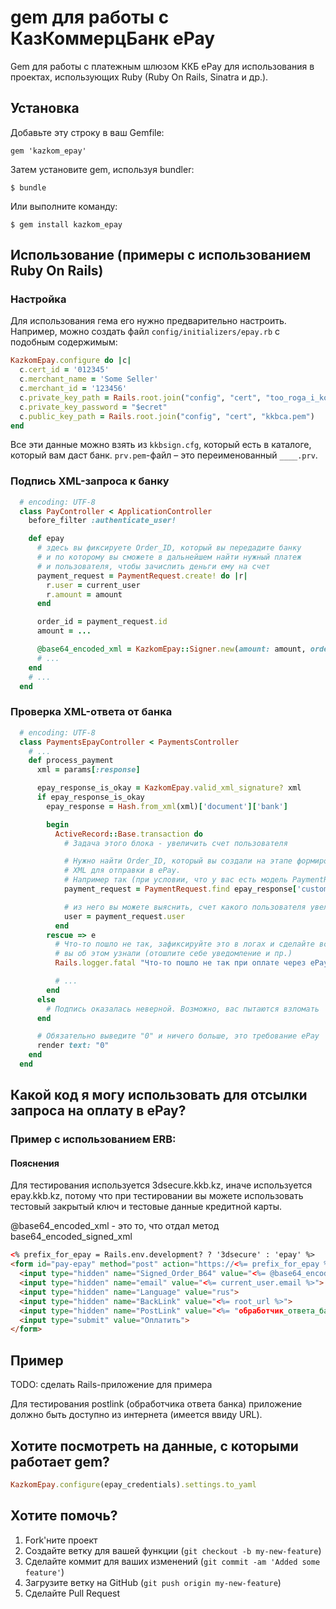 # gem для работы с КазКоммерцБанк ePay

Gem для работы с платежным шлюзом ККБ ePay для использования в проектах, использующих Ruby (Ruby On Rails, Sinatra и др.).

## Установка

Добавьте эту строку в ваш Gemfile:

    gem 'kazkom_epay'

Затем установите gem, используя bundler:

    $ bundle

Или выполните команду:

    $ gem install kazkom_epay

## Использование (примеры с использованием Ruby On Rails)

### Настройка

Для использования гема его нужно предварительно настроить. Например, можно создать файл
`config/initializers/epay.rb` с подобным содержимым:

```ruby
KazkomEpay.configure do |c|
  c.cert_id = '012345'
  c.merchant_name = 'Some Seller'
  c.merchant_id = '123456'
  c.private_key_path = Rails.root.join("config", "cert", "too_roga_i_kopyta_prv.pem")
  c.private_key_password = "$ecret"
  c.public_key_path = Rails.root.join("config", "cert", "kkbca.pem")
end
```

Все эти данные можно взять из `kkbsign.cfg`, который есть в каталоге, который вам даст банк. `prv.pem`-файл – это переименованный `____.prv`.

### Подпись XML-запроса к банку

```ruby
  # encoding: UTF-8
  class PayController < ApplicationController
    before_filter :authenticate_user!

    def epay
      # здесь вы фиксируете Order_ID, который вы передадите банку
      # и по которому вы сможете в дальнейшем найти нужный платеж
      # и пользователя, чтобы зачислить деньги ему на счет
      payment_request = PaymentRequest.create! do |r|
        r.user = current_user
        r.amount = amount
      end

      order_id = payment_request.id
      amount = ...

      @base64_encoded_xml = KazkomEpay::Signer.new(amount: amount, order_id: order_id).base64_encoded_signed_xml
      # ...
    end
    # ...
  end
```

### Проверка XML-ответа от банка

```ruby
  # encoding: UTF-8
  class PaymentsEpayController < PaymentsController
    # ...
    def process_payment
      xml = params[:response]

      epay_response_is_okay = KazkomEpay.valid_xml_signature? xml
      if epay_response_is_okay
        epay_response = Hash.from_xml(xml)['document']['bank']

        begin
          ActiveRecord::Base.transaction do
            # Задача этого блока - увеличить счет пользователя

            # Нужно найти Order_ID, который вы создали на этапе формировани
            # XML для отправки в ePay.
            # Например так (при условии, что у вас есть модель PaymentRequest):
            payment_request = PaymentRequest.find epay_response['customer']['merchant']['order']['order_id']

            # из него вы можете выяснить, счет какого пользователя увеличить:
            user = payment_request.user
          end
        rescue => e
          # Что-то пошло не так, зафиксируйте это в логах и сделайте все, чтобы
          # вы об этом узнали (отошлите себе уведомление и пр.)
          Rails.logger.fatal "Что-то пошло не так при оплате через ePay. Данные: " + params.to_json

          # ...
        end
      else
        # Подпись оказалась неверной. Возможно, вас пытаются взломать
      end

      # Обязательно выведите "0" и ничего больше, это требование ePay
      render text: "0"
    end
  end
```

## Какой код я могу использовать для отсылки запроса на оплату в ePay?

### Пример с использованием ERB:

#### Пояснения

Для тестирования используется 3dsecure.kkb.kz, иначе используется epay.kkb.kz, потому что при тестировании вы можете использовать тестовый закрытый ключ и тестовые данные кредитной карты.

@base64_encoded_xml - это то, что отдал метод base64_encoded_signed_xml

```html
<% prefix_for_epay = Rails.env.development? ? '3dsecure' : 'epay' %>
<form id="pay-epay" method="post" action="https://<%= prefix_for_epay %>.kkb.kz/jsp/process/logon.jsp" target="_blank">
  <input type="hidden" name="Signed_Order_B64" value="<%= @base64_encoded_xml %>">
  <input type="hidden" name="email" value="<%= current_user.email %>">
  <input type="hidden" name="Language" value="rus">
  <input type="hidden" name="BackLink" value="<%= root_url %>">
  <input type="hidden" name="PostLink" value="<%= "обработчик_ответа_банка" %>">
  <input type="submit" value="Оплатить">
</form>
```

## Пример

TODO: сделать Rails-приложение для примера

Для тестирования postlink (обработчика ответа банка) приложение должно быть доступно из интернета (имеется ввиду URL).


## Хотите посмотреть на данные, с которыми работает gem?

```ruby
KazkomEpay.configure(epay_credentials).settings.to_yaml
```

## Хотите помочь?

1. Fork'ните проект
2. Создайте ветку для вашей функции (`git checkout -b my-new-feature`)
3. Сделайте коммит для ваших изменений (`git commit -am 'Added some feature'`)
4. Загрузите ветку на GitHub (`git push origin my-new-feature`)
5. Сделайте Pull Request
